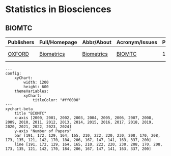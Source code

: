 # Statistics in Biosciences

## BIOMTC

|Publishers|Full/Homepage|Abbr/About|Acronym/Issues|Period/DBLP|Top/Early|CCF|CAS|JCR|IF|Keywords/Google|
|-         |-            |-         |-             |-          |-        |-  |-  |-  |- |-              |
|[OXFORD](https://academic.oup.com/)|[Biometrics](https://academic.oup.com/biometrics)|[Biometrics](https://academic.oup.com/biometrics/pages/about)|[BIOMTC](https://academic.oup.com/biometrics/issue)|1999 -|False||3|Q2|2.3|[Statistics in Biosciences](https://www.google.com/search?q=Statistics+in+Biosciences)|

```mermaid
---
config:
    xyChart:
        width: 1200
        height: 600
    themeVariables:
        xyChart:
            titleColor: "#ff0000"
---
xychart-beta
    title "BIOMTC"
    x-axis [2000, 2001, 2002, 2003, 2004, 2005, 2006, 2007, 2008, 2009, 2010, 2011, 2012, 2013, 2014, 2015, 2016, 2017, 2018, 2019, 2020, 2021, 2022, 2023, 2024]
    y-axis "Number of Papers"
    bar [191, 172, 129, 164, 165, 210, 222, 220, 230, 208, 170, 208, 173, 135, 121, 142, 170, 184, 206, 167, 147, 141, 163, 337, 200]
    line [191, 172, 129, 164, 165, 210, 222, 220, 230, 208, 170, 208, 173, 135, 121, 142, 170, 184, 206, 167, 147, 141, 163, 337, 200]
```

